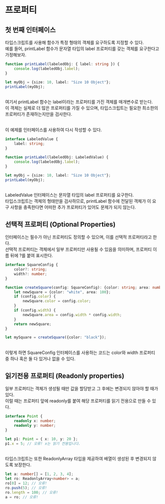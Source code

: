 # 프로퍼티

## 첫 번째 인터페이스

타입스크립트를 사용해 함수가 특정 형태의 객체를 요구하도록 지정할 수 있다.<br/>
예를 들어, printLabel 함수가 문자열 타입의 label 프로퍼티를 갖는 객체를 요구한다고 가정해보자.

```TypeScript
function printLabel(labeledObj: { label: string }) {
    console.log(labeledObj.label);
}

let myObj = {size: 10, label: "Size 10 Object"};
printLabel(myObj);
```

<br/>
여기서 printLabel 함수는 label이라는 프로퍼티를 가진 객체를 매개변수로 받는다.<br/>
이 객체는 실제로 더 많은 프로퍼티를 가질 수 있으며, 타입스크립트는 필요한 최소한의 프로퍼티가 존재하는지만을 검사한다.<br/><br/>

이 예제를 인터페이스를 사용하여 다시 작성할 수 있다.

```TypeScript
interface LabeledValue {
    label: string;
}

function printLabel(labeledObj: LabeledValue) {
    console.log(labeledObj.label);
}

let myObj = {size: 10, label: "Size 10 Object"};
printLabel(myObj);
```

<br/>
LabeledValue 인터페이스는 문자열 타입의 label 프로퍼티를 요구한다.<br/>
타입스크립트는 객체의 형태만을 검사하므로, printLabel 함수에 전달된 객체가 이 요구 사항을 충족한다면 어떠한 추가 프로퍼티가 있어도 문제가 되지 않는다.

<br/>

## 선택적 프로퍼티 (Optional Properties)

인터페이스는 필수가 아닌 프로퍼티도 정의할 수 있으며, 이를 선택적 프로퍼티라고 한다.<br/>
선택적 프로퍼티는 객체에서 일부 프로퍼티만 사용될 수 있음을 의미하며, 프로퍼티 이름 뒤에 ?를 붙여 표시한다.<br/>

```TypeScript
interface SquareConfig {
    color?: string;
    width?: number;
}

function createSquare(config: SquareConfig): {color: string; area: number} {
    let newSquare = {color: "white", area: 100};
    if (config.color) {
        newSquare.color = config.color;
    }
    if (config.width) {
        newSquare.area = config.width * config.width;
    }
    return newSquare;
}

let mySquare = createSquare({color: "black"});
```

<br/>
이렇게 하면 SquareConfig 인터페이스를 사용하는 코드는 color와 width 프로퍼티 중 하나 혹은 둘 다 있거나 없을 수 있다.

## 읽기전용 프로퍼티 (Readonly properties)

일부 프로퍼티는 객체가 생성될 때만 값을 할당받고 그 후에는 변경되지 않아야 할 때가 있다.<br/>
이럴 때는 프로퍼티 앞에 readonly를 붙여 해당 프로퍼티를 읽기 전용으로 만들 수 있다.

```TypeScript
interface Point {
    readonly x: number;
    readonly y: number;
}

let p1: Point = { x: 10, y: 20 };
p1.x = 5; // 오류! x는 읽기 전용입니다.
```

<br/>
타입스크립트는 또한 ReadonlyArray<T> 타입을 제공하여 배열이 생성된 후 변경되지 않도록 보장한다.

```TypeScript
let a: number[] = [1, 2, 3, 4];
let ro: ReadonlyArray<number> = a;
ro[0] = 12; // 오류!
ro.push(5); // 오류!
ro.length = 100; // 오류!
a = ro; // 오류!
```
